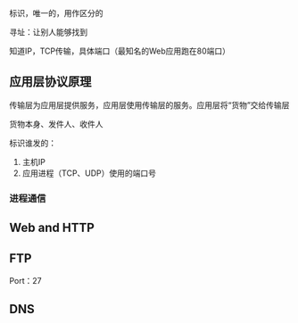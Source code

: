 

标识，唯一的，用作区分的

寻址：让别人能够找到



知道IP，TCP传输，具体端口（最知名的Web应用跑在80端口）





## 应用层协议原理

传输层为应用层提供服务，应用层使用传输层的服务。应用层将“货物”交给传输层



货物本身、发件人、收件人

标识谁发的：

1. 主机IP
2. 应用进程（TCP、UDP）使用的端口号



### 进程通信







## Web and HTTP





## FTP

Port：27







## DNS